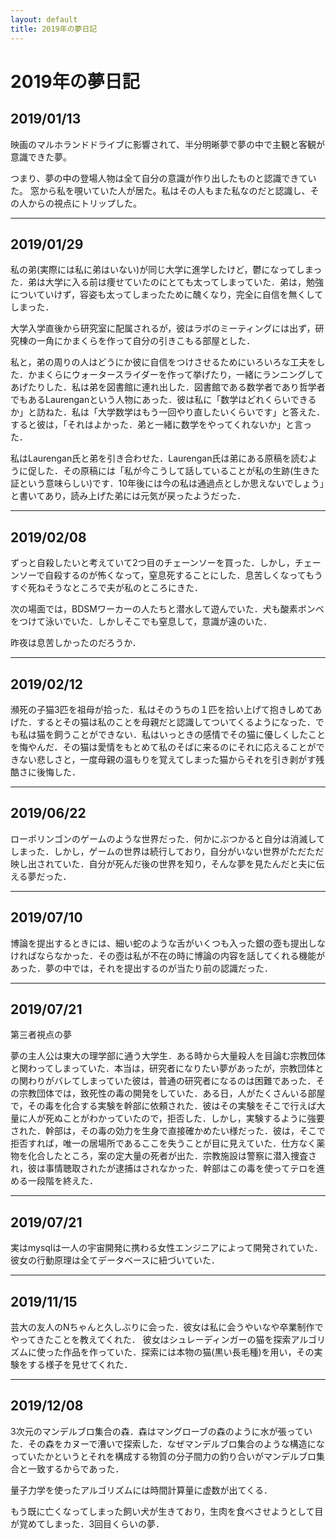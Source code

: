```yaml
---
layout: default
title: 2019年の夢日記
---
```


# 2019年の夢日記


<a id="1"></a>
<a href="#1"></a>
## 2019/01/13

映画のマルホランドドライブに影響されて、半分明晰夢で夢の中で主観と客観が意識できた夢。

つまり、夢の中の登場人物は全て自分の意識が作り出したものと認識できていた。
窓から私を覗いていた人が居た。私はその人もまた私なのだと認識し、その人からの視点にトリップした。


---
<a id="2"></a>
<a href="#2"></a>
## 2019/01/29

私の弟(実際には私に弟はいない)が同じ大学に進学したけど，鬱になってしまった．弟は大学に入る前は痩せていたのにとても太ってしまっていた．弟は，勉強についていけず，容姿も太ってしまったために醜くなり，完全に自信を無くしてしまった．

大学入学直後から研究室に配属されるが，彼はラボのミーティングには出ず，研究棟の一角にかまくらを作って自分の引きこもる部屋とした．

私と，弟の周りの人はどうにか彼に自信をつけさせるためにいろいろな工夫をした．かまくらにウォータースライダーを作って挙げたり，一緒にランニングしてあげたりした．私は弟を図書館に連れ出した．図書館である数学者であり哲学者でもあるLaurenganという人物にあった．彼は私に「数学はどれくらいできるか」と訪ねた．私は「大学数学はもう一回やり直したいくらいです」と答えた．すると彼は，「それはよかった．弟と一緒に数学をやってくれないか」と言った．

私はLaurengan氏と弟を引き合わせた．Laurengan氏は弟にある原稿を読むように促した．その原稿には「私が今こうして話していることが私の生跡(生きた証という意味らしい)です．10年後には今の私は通過点としか思えないでしょう」と書いてあり，読み上げた弟には元気が戻ったようだった．

---
<a id="3"></a>
<a href="#3"></a>
## 2019/02/08

ずっと自殺したいと考えていて2つ目のチェーンソーを買った．しかし，チェーンソーで自殺するのが怖くなって，窒息死することにした．息苦しくなってもうすぐ死ねそうなところで夫が私のところにきた．

次の場面では，BDSMワーカーの人たちと潜水して遊んでいた．犬も酸素ボンベをつけて泳いでいた．しかしそこでも窒息して，意識が遠のいた．

昨夜は息苦しかったのだろうか．

---
<a id="4"></a>
<a href="#4"></a>
## 2019/02/12
瀕死の子猫3匹を祖母が拾った．私はそのうちの１匹を拾い上げて抱きしめてあげた．するとその猫は私のことを母親だと認識してついてくるようになった．でも私は猫を飼うことができない．私はいっときの感情でその猫に優しくしたことを悔やんだ．その猫は愛情をもとめて私のそばに来るのにそれに応えることができない悲しさと，一度母親の温もりを覚えてしまった猫からそれを引き剥がす残酷さに後悔した．

---
<a id="5"></a>
<a href="#5"></a>
## 2019/06/22

ローポリンゴンのゲームのような世界だった．何かにぶつかると自分は消滅してしまった．しかし，ゲームの世界は続行しており，自分がいない世界がただただ映し出されていた．自分が死んだ後の世界を知り，そんな夢を見たんだと夫に伝える夢だった．


---
<a id="6"></a>
<a href="#6"></a>
## 2019/07/10

博論を提出するときには、細い蛇のような舌がいくつも入った銀の壺も提出しなければならなかった．その壺は私が不在の時に博論の内容を話してくれる機能があった．夢の中では，それを提出するのが当たり前の認識だった．

---
<a id="7"></a>
<a href="#7"></a>
## 2019/07/21

第三者視点の夢

夢の主人公は東大の理学部に通う大学生．ある時から大量殺人を目論む宗教団体と関わってしまっていた．本当は，研究者になりたい夢があったが，宗教団体との関わりがバレてしまっていた彼は，普通の研究者になるのは困難であった．その宗教団体では，致死性の毒の開発をしていた．ある日，人がたくさんいる部屋で，その毒を化合する実験を幹部に依頼された．彼はその実験をそこで行えば大量に人が死ぬことがわかっていたので，拒否した．しかし，実験するように強要された．幹部は，その毒の効力を生身で直接確かめたい様だった．彼は，そこで拒否すれば，唯一の居場所であるここを失うことが目に見えていた．仕方なく薬物を化合したところ，案の定大量の死者が出た．宗教施設は警察に潜入捜査され，彼は事情聴取されたが逮捕はされなかった．幹部はこの毒を使ってテロを進める一段階を終えた．

---
<a id="8"></a>
<a href="#8"></a>
## 2019/07/21

実はmysqlは一人の宇宙開発に携わる女性エンジニアによって開発されていた．
彼女の行動原理は全てデータベースに紐づいていた．

---
<a id="9"></a>
<a href="#9"></a>
## 2019/11/15

芸大の友人のNちゃんと久しぶりに会った．彼女は私に会うやいなや卒業制作でやってきたことを教えてくれた．
彼女はシュレーディンガーの猫を探索アルゴリズムに使った作品を作っていた．探索には本物の猫(黒い長毛種)を用い，その実験をする様子を見せてくれた．

---
<a id="10"></a>
<a href="#10"></a>
## 2019/12/08

3次元のマンデルブロ集合の森．森はマングローブの森のように水が張っていた．その森をカヌーで漕いで探索した．なぜマンデルブロ集合のような構造になっていたかというとそれを構成する物質の分子間力の釣り合いがマンデルブロ集合と一致するからであった．


量子力学を使ったアルゴリズムには時間計算量に虚数が出てくる．


もう既に亡くなってしまった飼い犬が生きており，生肉を食べさせようとして目が覚めてしまった．3回目くらいの夢．
